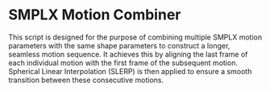 # SMPLX Motion Combiner

This script is designed for the purpose of combining multiple SMPLX motion parameters with the same shape parameters to construct a longer, seamless motion sequence. It achieves this by aligning the last frame of each individual motion with the first frame of the subsequent motion. Spherical Linear Interpolation (SLERP) is then applied to ensure a smooth transition between these consecutive motions.


